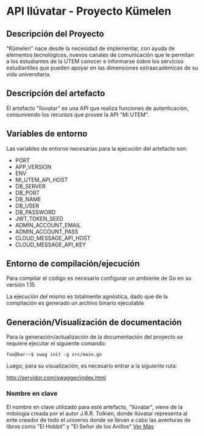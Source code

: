 # API Ilúvatar - Proyecto Kümelen

## Descripción del Proyecto

"Kümelen" nace desde la necesidad de implementar, con ayuda de elementos tecnológicos, nuevos canales de comunicación
que le permitan a los estudiantes de la UTEM conocer e informarse sobre los servicios estudiantiles que pueden apoyar
en las dimensiones extraacadémicas de su vida universitaria.

## Descripción del artefacto

El artefacto "Ilúvatar" es una API que realiza funciones de autenticación, consumiendo los recursos que provee la API
"Mi UTEM".

## Variables de entorno

Las variables de entorno necesarias para la ejecución del artefacto son:

- PORT
- APP_VERSION
- ENV
- MI_UTEM_API_HOST
- DB_SERVER
- DB_PORT
- DB_NAME
- DB_USER
- DB_PASSWORD
- JWT_TOKEN_SEED
- ADMIN_ACCOUNT_EMAIL
- ADMIN_ACCOUNT_PASS
- CLOUD_MESSAGE_API_HOST
- CLOUD_MESSAGE_API_KEY

## Entorno de compilación/ejecución

Para compilar el código es necesario configurar un ambiente de Go en su versión 1.15

La ejecución del mismo es totalmente agnóstica, dado que de la compilación es generado un archivo binario ejecutable

## Generación/Visualización de documentación

Para la generación/actualización de la documentación del proyecto se requiere ejecutar el siguiente comando:

```console
foo@bar:~$ swag init -g src/main.go
```

Luego, para su visualización, es necesario entrar a la siguiente ruta:

http://servidor.com/swagger/index.html

### Nombre en clave

El nombre en clave utilizado para este artefacto, "Ilúvatar", viene de la mitología creada por el autor J.R.R. Tolkien,
donde Ilúvatar representa al ente creador de todo el universo donde se llevan a cabo las aventuras de libros como "El
Hobbit" y "El Señor de los Anillos" [Ver Más](https://es.wikipedia.org/wiki/Il%C3%BAvatar)